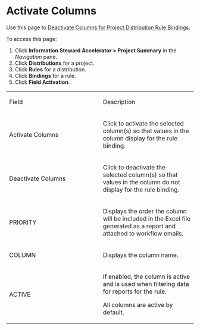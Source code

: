 # Activate Columns

<div class="use">

Use this page to [Deactivate Columns for Project Distribution Rule
Bindings](Deactivate_Columns_for_Project_Distribution_Rule_Bindings).

</div>

To access this page:

1.  Click **Information Steward Accelerator \> Project Summary** in the
    *Navigation* pane.
2.  Click **Distributions** for a project.
3.  Click **Rules** for a distribution.
4.  Click **Bindings** for a rule.
5.  Click **Field Activation**.

<table>
<colgroup>
<col style="width: 50%" />
<col style="width: 50%" />
</colgroup>
<tbody>
<tr class="odd">
<td><p>Field</p></td>
<td><p>Description</p></td>
</tr>
<tr class="even">
<td><p>Activate Columns</p></td>
<td><p>Click to activate the selected column(s) so that values in the column display for the rule binding.</p></td>
</tr>
<tr class="odd">
<td><p>Deactivate Columns</p></td>
<td><p>Click to deactivate the selected column(s) so that values in the column do not display for the rule binding.</p></td>
</tr>
<tr class="even">
<td><p>PRIORITY</p></td>
<td><p>Displays the order the column will be included in the Excel file generated as a report and attached to workflow emails.</p></td>
</tr>
<tr class="odd">
<td><p>COLUMN</p></td>
<td><p>Displays the column name.</p></td>
</tr>
<tr class="even">
<td><p>ACTIVE</p></td>
<td><p>If enabled, the column is active and is used when filtering data for reports for the rule.</p>
<p>All columns are active by default.</p></td>
</tr>
</tbody>
</table>
